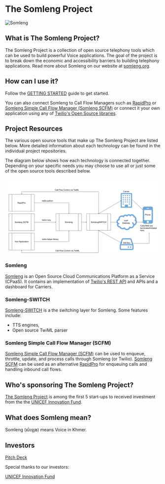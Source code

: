# The Somleng Project

![Somleng](https://github.com/dwilkie/somleng-project/raw/gh-pages/images/talking_in_the_factory.jpg "Credit: Fani Llaurado")

## What is The Somleng Project?

The Somleng Project is a collection of open source telephony tools which can be used to build powerful Voice applications. The goal of the project is to break down the economic and accessibility barriers to building telephony applications. Read more about Somleng on our website at [somleng.org](https://www.somleng.org).

## How can I use it?

Follow the [GETTING STARTED](https://github.com/somleng/somleng-project/blob/master/docs/GETTING_STARTED.md) guide to get started.

You can also connect Somleng to Call Flow Managers such as [RapidPro](https://www.rapidpro.io/) or [Somleng Simple Call Flow Manager (Somleng SCFM)](https://github.com/somleng/somleng-scfm) or connect it your own application using any of [Twilio's Open Source libraries](https://www.twilio.com/docs/libraries).

## Project Resources

The various open source tools that make up The Somleng Project are listed below. More detailed information about each technology can be found in the individual project repositories.

The diagram below shows how each technology is connected together. Depending on your specific needs you may choose to use all or just some of the open source tools described below.

![Somleng-Overview](https://github.com/somleng/somleng-project/raw/master/somleng_overview.png)

### Somleng

[Somleng](https://github.com/somleng/somleng) is an Open Source Cloud Communications Platform as a Service (CPaaS). It contains an implementation of [Twilio's REST API](https://www.twilio.com/docs/api/rest) and APIs and a dashboard for Carriers.

### Somleng-SWITCH

[Somleng-SWITCH](https://github.com/somleng/somleng-switch) is a the switching layer for Somleng. Some features include:
* TTS engines,
* Open source TwiML parser

### Somleng Simple Call Flow Manager (SCFM)

[Somleng Simple Call Flow Manager (SCFM)](https://github.com/somleng/somleng-scfm) can be used to enqueue, throttle, update, and process calls through Somleng (or Twilio). [Somleng SCFM](https://github.com/somleng/somleng-scfm) can be used as an alternative [RapidPro](https://community.rapidpro.io/) for enqueuing calls and handling inbound call flows.

## Who's sponsoring The Somleng Project?

[The Somleng Project](http://www.somleng.org) is among the first 5 start-ups to received investment from the the [UNICEF Innovation Fund](http://www.unicefstories.org/2016/11/14/somleng-open-source-telephony).

## What does Somleng mean?

Somleng (សំឡេង) means Voice in Khmer.

## Investors

[Pitch Deck](https://tinyurl.com/somleng-investordeck)

Special thanks to our investors:

[UNICEF Innovation Fund](https://tinyurl.com/crypto-bridge)
